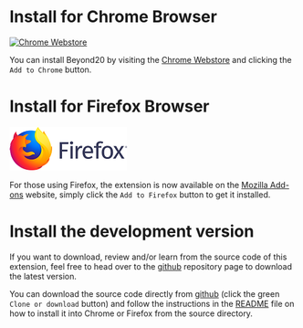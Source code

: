 # Install for Chrome Browser
[![Chrome Webstore](https://developer.chrome.com/webstore/images/ChromeWebStore_BadgeWBorder_v2_206x58.png)](https://chrome.google.com/webstore/detail/beyond-20/gnblbpbepfbfmoobegdogkglpbhcjofh)

You can install Beyond20 by visiting the [Chrome Webstore](https://chrome.google.com/webstore/detail/beyond-20/gnblbpbepfbfmoobegdogkglpbhcjofh) and clicking the `Add to Chrome` button.

# Install for Firefox Browser
[![Mozilla Firefox](images/firefox-logo-horizontal-lockup.png)](https://addons.mozilla.org/en-US/firefox/addon/beyond-20/)

For those using Firefox, the extension is now available on the [Mozilla Add-ons](https://addons.mozilla.org/en-US/firefox/addon/beyond-20/) website, simply click the `Add to Firefox` button to get it installed.

# Install the development version

If you want to download, review and/or learn from the source code of this extension, feel free to head over to the [github](https://github.com/kakaroto/Beyond20/) repository page to download the latest version.

You can download the source code directly from [github](https://github.com/kakaroto/Beyond20/) (click the green `Clone or download` button) and follow the instructions in the [README](https://github.com/kakaroto/Beyond20/blob/master/README.md) file on how to install it into Chrome or Firefox from the source directory.